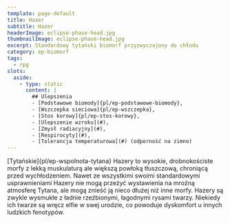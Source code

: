 ```yaml
---
template: page-default
title: Hazer
subtitle: Hazer
headerImage: eclipse-phase-head.jpg
thumbnailImage: eclipse-phase-head.jpg
excerpt: Standardowy tytański biomorf przyzwyczajony do chłodu
category: ep-biomorf
tags:
  - rpg
slots:
  aside:
    - type: static
      content: |
        ## Ulepszenia
        - [Podstawowe biomody]{pl/ep-podstawowe-biomody}, 
        - [Wszczepka sieciowa]{pl/ep-wszczepka}, 
        - [Stos korowy]{pl/ep-stos-korowy}, 
        - [Ulepszenie wzroku](#), 
        - [Zmysł radiacyjny](#), 
        - [Respirocyty](#), 
        - [Tolerancja temperaturowa](#) (odporność na zimno)
---
```

[Tytańskie]{pl/ep-wspolnota-tytana} Hazery to wysokie, drobnokościste morfy z lekką muskulaturą ale większą powłoką tłuszczową, chroniącą przed wychłodzeniem. Nawet ze wszystkimi swoimi standardowymi usprawnieniami Hazery nie mogą przeżyć wystawienia na mroźną atmosferę Tytana, ale mogą znieść ją nieco dłużej niż inne morfy. Hazery są zwykle wysmukłe z ładnie rzeźbionymi, łagodnymi rysami twarzy. Niekiedy ich twarze są wręcz elfie w swej urodzie, co powoduje dyskomfort u innych ludzkich fenotypów.